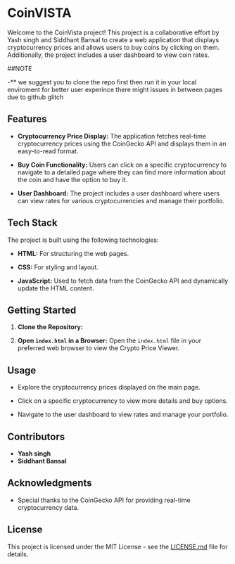 # CoinVISTA

Welcome to the CoinVista project! This project is a collaborative effort by Yash singh and Siddhant Bansal to create a web application that displays cryptocurrency prices and allows users to buy coins by clicking on them. Additionally, the project includes a user dashboard to view coin rates.

##NOTE

-** we suggest you to clone the repo first then run it in your local enviroment for better user experince there might issues in between pages due to github glitch

## Features

- **Cryptocurrency Price Display:** The application fetches real-time cryptocurrency prices using the CoinGecko API and displays them in an easy-to-read format.

- **Buy Coin Functionality:** Users can click on a specific cryptocurrency to navigate to a detailed page where they can find more information about the coin and have the option to buy it.

- **User Dashboard:** The project includes a user dashboard where users can view rates for various cryptocurrencies and manage their portfolio.

## Tech Stack

The project is built using the following technologies:

- **HTML:** For structuring the web pages.
  
- **CSS:** For styling and layout.
  
- **JavaScript:** Used to fetch data from the CoinGecko API and dynamically update the HTML content.

## Getting Started

1. **Clone the Repository:**
   
3. **Open `index.html` in a Browser:**
Open the `index.html` file in your preferred web browser to view the Crypto Price Viewer.

## Usage

- Explore the cryptocurrency prices displayed on the main page.

- Click on a specific cryptocurrency to view more details and buy options.

- Navigate to the user dashboard to view rates and manage your portfolio.

## Contributors

- **Yash singh**
- **Siddhant Bansal**

## Acknowledgments

- Special thanks to the CoinGecko API for providing real-time cryptocurrency data.

## License

This project is licensed under the MIT License - see the [LICENSE.md](LICENSE.md) file for details.




